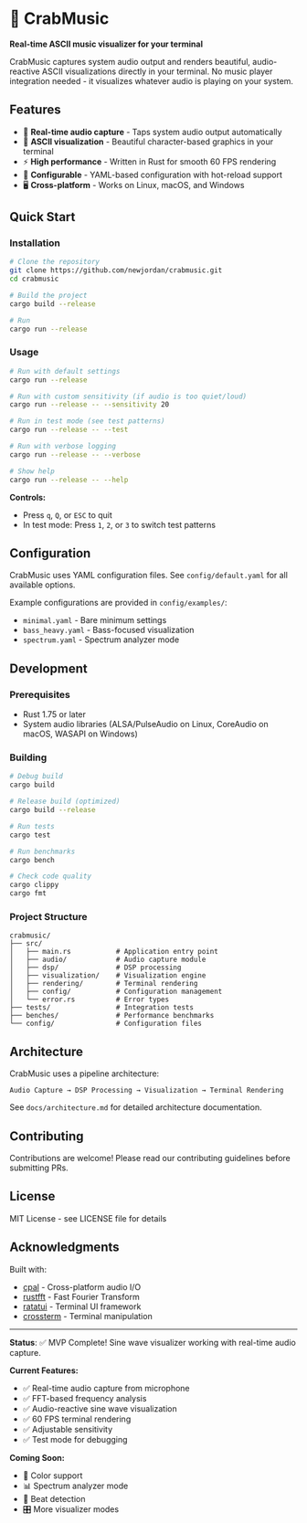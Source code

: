 # 🦀 CrabMusic

**Real-time ASCII music visualizer for your terminal**

CrabMusic captures system audio output and renders beautiful, audio-reactive ASCII visualizations directly in your terminal. No music player integration needed - it visualizes whatever audio is playing on your system.

## Features

- 🎵 **Real-time audio capture** - Taps system audio output automatically
- 🎨 **ASCII visualization** - Beautiful character-based graphics in your terminal
- ⚡ **High performance** - Written in Rust for smooth 60 FPS rendering
- 🔧 **Configurable** - YAML-based configuration with hot-reload support
- 🖥️ **Cross-platform** - Works on Linux, macOS, and Windows

## Quick Start

### Installation

```bash
# Clone the repository
git clone https://github.com/newjordan/crabmusic.git
cd crabmusic

# Build the project
cargo build --release

# Run
cargo run --release
```

### Usage

```bash
# Run with default settings
cargo run --release

# Run with custom sensitivity (if audio is too quiet/loud)
cargo run --release -- --sensitivity 20

# Run in test mode (see test patterns)
cargo run --release -- --test

# Run with verbose logging
cargo run --release -- --verbose

# Show help
cargo run --release -- --help
```

**Controls:**
- Press `q`, `Q`, or `ESC` to quit
- In test mode: Press `1`, `2`, or `3` to switch test patterns

## Configuration

CrabMusic uses YAML configuration files. See `config/default.yaml` for all available options.

Example configurations are provided in `config/examples/`:
- `minimal.yaml` - Bare minimum settings
- `bass_heavy.yaml` - Bass-focused visualization
- `spectrum.yaml` - Spectrum analyzer mode

## Development

### Prerequisites

- Rust 1.75 or later
- System audio libraries (ALSA/PulseAudio on Linux, CoreAudio on macOS, WASAPI on Windows)

### Building

```bash
# Debug build
cargo build

# Release build (optimized)
cargo build --release

# Run tests
cargo test

# Run benchmarks
cargo bench

# Check code quality
cargo clippy
cargo fmt
```

### Project Structure

```
crabmusic/
├── src/
│   ├── main.rs           # Application entry point
│   ├── audio/            # Audio capture module
│   ├── dsp/              # DSP processing
│   ├── visualization/    # Visualization engine
│   ├── rendering/        # Terminal rendering
│   ├── config/           # Configuration management
│   └── error.rs          # Error types
├── tests/                # Integration tests
├── benches/              # Performance benchmarks
└── config/               # Configuration files
```

## Architecture

CrabMusic uses a pipeline architecture:

```
Audio Capture → DSP Processing → Visualization → Terminal Rendering
```

See `docs/architecture.md` for detailed architecture documentation.

## Contributing

Contributions are welcome! Please read our contributing guidelines before submitting PRs.

## License

MIT License - see LICENSE file for details

## Acknowledgments

Built with:
- [cpal](https://github.com/RustAudio/cpal) - Cross-platform audio I/O
- [rustfft](https://github.com/ejmahler/RustFFT) - Fast Fourier Transform
- [ratatui](https://github.com/ratatui-org/ratatui) - Terminal UI framework
- [crossterm](https://github.com/crossterm-rs/crossterm) - Terminal manipulation

---

**Status**: ✅ MVP Complete! Sine wave visualizer working with real-time audio capture.

**Current Features:**
- ✅ Real-time audio capture from microphone
- ✅ FFT-based frequency analysis
- ✅ Audio-reactive sine wave visualization
- ✅ 60 FPS terminal rendering
- ✅ Adjustable sensitivity
- ✅ Test mode for debugging

**Coming Soon:**
- 🎨 Color support
- 📊 Spectrum analyzer mode
- 🎵 Beat detection
- 🎛️ More visualizer modes


